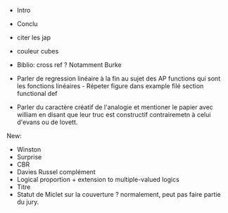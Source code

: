 - Intro
- Conclu
- citer les jap
- couleur cubes
- Biblio: cross ref ? Notamment Burke

- Parler de regression linéaire à la fin au sujet des AP functions qui sont les
  fonctions linéaires - Répeter figure dans example filé section functional def
- Parler du caractère créatif de l'analogie et mentioner le papier avec william
  en disant que leur truc est constructif contrairemetn à celui d'evans ou de
  lovett.


New:
- Winston
- Surprise
- CBR
- Davies Russel complément
- Logical proportion + extension to multiple-valued logics
- Titre
- Statut de Miclet sur la couverture ? normalement, peut pas faire partie du
  jury.
